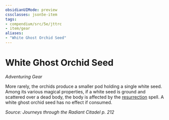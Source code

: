 ```yaml
---
obsidianUIMode: preview
cssclasses: json5e-item
tags:
- compendium/src/5e/jttrc
- item/gear
aliases: 
- "White Ghost Orchid Seed"
---
```

# White Ghost Orchid Seed
*Adventuring Gear*  


More rarely, the orchids produce a smaller pod holding a single white seed. Among its various magical properties, if a white seed is ground and scattered over a dead body, the body is affected by the [resurrection](resurrection.md) spell. A white ghost orchid seed has no effect if consumed.

*Source: Journeys through the Radiant Citadel p. 212*